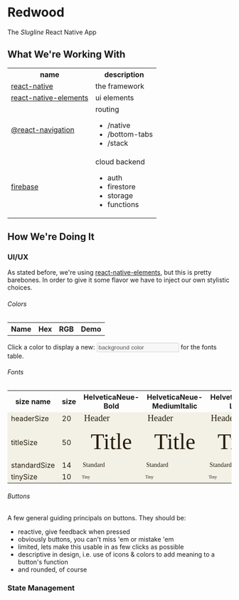 # Redwood
The <i>Slugline</i> React Native App

## What We're Working With
<table>
	<th>name</th>
	<th>description</th>
	<tr>
		<td>
			<a href="https://reactnative.dev/">
			react-native
			</a>
		</td>
		<td>
			the framework
		</td>
	</tr>
	<tr>
		<td>
			<a href="https://reactnativeelements.com/">
			react-native-elements
			</a>
		</td>
		<td>ui elements</td>
	</tr>
	<tr>
		<td>
			<a href="https://reactnavigation.org/">
			@react-navigation
			</a>
		</td>
		<td>
			routing
			<ul>
				<li>/native</li>
				<li>/bottom-tabs</li>
				<li>/stack</li>
			</ul>
		</td>
	</tr>
	<tr>
		<td>
			<a href="">
			firebase
			</a>
		</td>
		<td>
			cloud backend
			<ul>
				<li>auth</li>
				<li>firestore</li>
				<li>storage</li>
				<li>functions</li>
			</ul>
		</td>
	</tr>
</table>

## How We're Doing It
### UI/UX
As stated before, we're using [react-native-elements](https://reactnativeelements.com/), but this is pretty barebones. In order to give it some flavor we have to inject our own stylistic choices.

###### Colors

<style>
.hex { color: blue; }
.color-demo { width: 40px; height: 40px; border-radius: 10px; transition: all 250ms; cursor: pointer; }
.color-demo:hover { width: 35px; height: 35px; }
</style>
<table id="colors-table">
	<th>Name</th>
	<th>Hex</th>
	<th>RGB</th>
	<th>Demo</th>
	
	
</table>

<script>
	let colors_table = document.getElementById("colors-table");
	
	let Colors = {
		dark: {
			hex: "#261e0b",
			rgb: "rgb(38, 30, 11)",
		},
		cream: {
			hex: "#f3f0e6",
			rgb: "rgb(243, 240, 230)",
		},
		darkCream: {
			hex: "#fbf1d8",
			rgb: "rgb(251, 241, 216)",
		},
		darkDarkCream: {
			hex: "#dbba6e",
			rgb: "rgb(219, 186, 110)",
		},
		lightBrown: {
			hex: "#e6e3d6",
			rgb: "rgb(230, 227, 214)",
		},
		brown: {
			hex: "#979385",
			rgb: "rgb(151, 147, 133)",
		},
		darkBrown: {
			hex: "#3a2f00",
			rgb: "rgb(58, 47, 0)",
		},
		lightBlue: {
			hex: "#69beff",
			rgb: "rgb(105, 190, 255)",
		},
		blue: {
			hex: "#00467f",
			rgb: "rgb(0, 70, 127)",
		},
		darkBlue: {
			hex: "#001638",
			rgb: "rgb(0, 22, 56)",
		},
		yellow: {
			hex: "#ffcc00",
			rgb: "rgb(255, 204, 0)",
		},
		darkYellow: {
			hex: "#c2932c",
			rgb: "rgb(194, 147, 44)",
		},
		lightGreen: {
			hex: "#6eff8f",
			rgb: "rgb(110, 255, 143)",
		},
		green: {
			hex: "#3bd15e",
			rgb: "rgb(59, 209, 94)",
		},
		darkGreen: {
			hex: "#339c4c",
			rgb: "rgb(51, 156, 76)",
		},
		darkDarkGreen: {
			hex: "#20542c",
			rgb: "rgb(32, 84, 44)",
		},
		red: {
			hex: "#ed4e39",
			rgb: "rgb(237, 78, 57)",
		},
		darkRed: {
			hex: "#942719",
			rgb: "rgb(148, 39, 25)",
		}
	};
	
	
	
	Object.keys(Colors).forEach(name => {
		let row = document.createElement("tr"),
			 name_td = document.createElement("td"),
			 hex_td = document.createElement("td"),
			 rgb_td = document.createElement("td"),
			 demo_td = document.createElement("td"),
			 demo_div = document.createElement("div");
			 
		let color = Colors[name];
		
		name_td.innerHTML = name;
		hex_td.innerHTML = color.hex;
		rgb_td.innerHTML = color.rgb;
		demo_div.classList.add("color-demo");
		demo_div.style.backgroundColor = color.hex;
		
		demo_td.appendChild(demo_div);
		row.appendChild(name_td);
		row.appendChild(hex_td);
		row.appendChild(rgb_td);
		row.appendChild(demo_td);
		
		colors_table.appendChild(row);
	});
</script>

<style>
.header-f { font-family: HelveticaNeue-Bold }
.header-s { font-size: 20px; }
.title-f { font-family: HelveticaNeue-MediumItalic }
.title-s { font-size: 50px; }
.standard-f { font-family: HelveticaNeue-Light }
.standard-s { font-size: 14px; }
.tiny-s { font-size: 10px; }
#fonts-table td { background-color: #f3f0e6; color: #261e0b }
</style>

<p>
Click a color to display a new: <input id="color-toggle-input" value="background color" disabled/> for the fonts table.
</p>

###### Fonts

<table id="fonts-table">
	<th>size name</th>
	<th>size</th>
	<th>HelveticaNeue-Bold</th>
	<th>HelveticaNeue-MediumItalic</th>
	<th>HelveticaNeue-Light</th>
	<tr>
		<td>headerSize</td>
		<td>20</td>
		<td class="header-f header-s">Header</td>
		<td class="title-f header-s">Header</td>
		<td class="standard-f header-s">Header</td>
	</tr>
		<tr>
		<td>titleSize</td>
		<td>50</td>
		<td class="header-f title-s">Title</td>
		<td class="title-f title-s">Title</td>
		<td class="standard-f title-s">Title</td>
	</tr>
		<tr>
		<td>standardSize</td>
		<td>14</td>
		<td class="header-f standard-s">Standard</td>
		<td class="title-f standard-s">Standard</td>
		<td class="standard-f standard-s">Standard</td>
	</tr>
		<tr>
		<td>tinySize</td>
		<td>10</td>
		<td class="header-f tiny-s">Tiny</td>
		<td class="title-f tiny-s">Tiny</td>
		<td class="standard-f tiny-s">Tiny</td>
	</tr>
</table>

<script>
	let color_toggle = true;
	let background_color = "#f3f0e6",
		font_color = "#261e0b";
	let color_demos = document.getElementsByClassName("color-demo");
	let color_toggle_input = document.getElementById("color-toggle-input");
	for(let i = 0; i < color_demos.length; i++) { 
		let demo_div = color_demos[i];
		demo_div.addEventListener("click", (event) => {
			let fonts_table = document.getElementById("fonts-table");
			let tds = fonts_table.querySelectorAll("td");
			if(color_toggle) {
      			for(let k = 0; k < tds.length; k++) {
					tds[k].style.backgroundColor = demo_div.style.backgroundColor;
        	}
        		color_toggle = !color_toggle;
        		color_toggle_input.value = "font color";
			} else {
       		for(let k = 0; k < tds.length; k++) {
					tds[k].style.color = demo_div.style.backgroundColor;
        		}
        		color_toggle = !color_toggle;
        		color_toggle_input.value = "background color";
			}
		});
	}
</script>

###### Buttons

A few general guiding principals on buttons. They should be:

- reactive, give feedback when pressed
- obviously buttons, you can't miss 'em or mistake 'em
- limited, lets make this usable in as few clicks as possible
- descriptive in design, i.e. use of icons & colors to add meaning to a button's function
- and rounded, of course


### State Management





